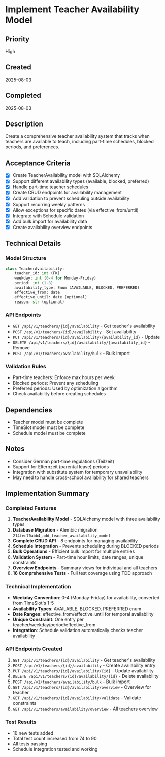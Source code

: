 # Implement Teacher Availability Model

## Priority
High

## Created
2025-08-03

## Completed
2025-08-03

## Description
Create a comprehensive teacher availability system that tracks when teachers are available to teach, including part-time schedules, blocked periods, and preferences.

## Acceptance Criteria
- [x] Create TeacherAvailability model with SQLAlchemy
- [x] Support different availability types (available, blocked, preferred)
- [x] Handle part-time teacher schedules
- [x] Create CRUD endpoints for availability management
- [x] Add validation to prevent scheduling outside availability
- [x] Support recurring weekly patterns
- [x] Allow exceptions for specific dates (via effective_from/until)
- [x] Integrate with Schedule validation
- [x] Add bulk import for availability data
- [x] Create availability overview endpoints

## Technical Details
### Model Structure
```python
class TeacherAvailability:
    teacher_id: int (FK)
    weekday: int (0-4 for Monday-Friday)
    period: int (1-8)
    availability_type: Enum (AVAILABLE, BLOCKED, PREFERRED)
    effective_from: date
    effective_until: date (optional)
    reason: str (optional)
```

### API Endpoints
- `GET /api/v1/teachers/{id}/availability` - Get teacher's availability
- `POST /api/v1/teachers/{id}/availability` - Set availability
- `PUT /api/v1/teachers/{id}/availability/{availability_id}` - Update
- `DELETE /api/v1/teachers/{id}/availability/{availability_id}` - Remove
- `POST /api/v1/teachers/availability/bulk` - Bulk import

### Validation Rules
- Part-time teachers: Enforce max hours per week
- Blocked periods: Prevent any scheduling
- Preferred periods: Used by optimization algorithm
- Check availability before creating schedules

## Dependencies
- Teacher model must be complete
- TimeSlot model must be complete
- Schedule model must be complete

## Notes
- Consider German part-time regulations (Teilzeit)
- Support for Elternzeit (parental leave) periods
- Integration with substitute system for temporary unavailability
- May need to handle cross-school availability for shared teachers

## Implementation Summary

### Completed Features
1. **TeacherAvailability Model** - SQLAlchemy model with three availability types
2. **Database Migration** - Alembic migration `214fec70abb4_add_teacher_availability_model`
3. **Complete CRUD API** - 8 endpoints for managing availability
4. **Schedule Integration** - Prevents scheduling during BLOCKED periods
5. **Bulk Operations** - Efficient bulk import for multiple entries
6. **Validation System** - Part-time hour limits, date ranges, unique constraints
7. **Overview Endpoints** - Summary views for individual and all teachers
8. **16 Comprehensive Tests** - Full test coverage using TDD approach

### Technical Implementation
- **Weekday Convention**: 0-4 (Monday-Friday) for availability, converted from TimeSlot's 1-5
- **Availability Types**: AVAILABLE, BLOCKED, PREFERRED enum
- **Date Ranges**: effective_from/effective_until for temporal availability
- **Unique Constraint**: One entry per teacher/weekday/period/effective_from
- **Integration**: Schedule validation automatically checks teacher availability

### API Endpoints Created
1. `GET /api/v1/teachers/{id}/availability` - Get teacher's availability
2. `POST /api/v1/teachers/{id}/availability` - Create availability entry
3. `PUT /api/v1/teachers/{id}/availability/{id}` - Update availability
4. `DELETE /api/v1/teachers/{id}/availability/{id}` - Delete availability
5. `POST /api/v1/teachers/availability/bulk` - Bulk import
6. `GET /api/v1/teachers/{id}/availability/overview` - Overview for teacher
7. `GET /api/v1/teachers/{id}/availability/validate` - Validate constraints
8. `GET /api/v1/teachers/availability/overview` - All teachers overview

### Test Results
- 16 new tests added
- Total test count increased from 74 to 90
- All tests passing
- Schedule integration tested and working
